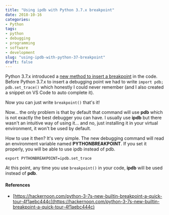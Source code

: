 ```yaml
---
title: "Using ipdb with Python 3.7.x breakpoint"
date: 2018-10-16
categories: 
- Python
tags: 
- python
- debugging
- programming
- software
- development
slug: "using-ipdb-with-python-37-breakpoint"
draft: false
---
```


Python 3.7.x introduced a [new method to insert a breakpoint](https://docs.python.org/3/whatsnew/3.7.html#pep-553-built-in-breakpoint) in the code.
Before Python 3.7.x to insert a debugging point we had to write ```import pdb; pdb.set_trace()``` which honestly I could never remember (and I also created a snippet on VS Code to auto complete it).

Now you can just write ```breakpoint()``` that's it!

Now... the only problem is that by default that command will use **pdb** which is not exactly the best debugger you can have. I usually use **ipdb** but there wasn't an intuitive way of using it... and no, just installing it in your virtual environment, it won't be used by default.

How to use it then? It's very simple. The new debugging command will read an environment variable named **PYTHONBREAKPOINT**. If you set it properly, you will be able to use ipdb instead of pdb.

```text
export PYTHONBREAKPOINT=ipdb.set_trace
```

At this point, any time you use `breakpoint()` in your code, **ipdb** will be used instead of **pdb**.

#### References
* [https://hackernoon.com/python-3-7s-new-builtin-breakpoint-a-quick-tour-4f1aebc444c](https://hackernoon.com/python-3-7s-new-builtin-breakpoint-a-quick-tour-4f1aebc444c)

